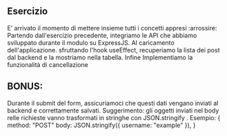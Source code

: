## Esercizio

E’ arrivato il momento di mettere insieme tutti i concetti appresi :arrossire:
Partendo dall'esercizio precedente, integriamo le API che abbiamo sviluppato durante il modulo su ExpressJS. Al caricamento dell'applicazione.
sfruttando l'hook useEffect, recuperiamo la lista dei post dal backend e la mostriamo nella tabella.
Infine Implementiamo la funzionalità di cancellazione

## BONUS:

Durante il submit del form, assicuriamoci che questi dati vengano inviati al backend e correttamente salvati.
Suggerimento: gli oggetti inviati nel body relle richieste vanno trasformati in stringhe con JSON.stringify . Esempio:
{
method: "POST"
body: JSON.stringify({ username: "example" }),
}
